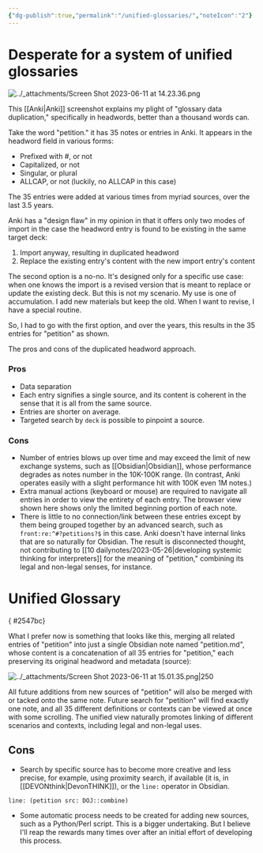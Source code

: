```yaml
---
{"dg-publish":true,"permalink":"/unified-glossaries/","noteIcon":"2"}
---
```


# Desperate for a system of unified glossaries

![../_attachments/Screen Shot 2023-06-11 at 14.23.36.png](/img/user/_attachments/Screen%20Shot%202023-06-11%20at%2014.23.36.png)

This [[Anki\|Anki]] screenshot explains my plight of "glossary data duplication," specifically in headwords, better than a thousand words can.

Take the word "petition." it has 35 notes or entries in Anki. It appears in the headword field in various forms:
- Prefixed with \#, or not
- Capitalized, or not
- Singular, or plural
- ALLCAP, or not (luckily, no ALLCAP in this case)

The 35 entries were added at various times from myriad sources, over the last 3.5 years.

Anki has a "design flaw" in my opinion in that it offers only two modes of import in the case the headword entry is found to be existing in the same target deck:
1. Import anyway, resulting in duplicated headword
2. Replace the existing entry's content with the new import entry's content

The second option is a no-no. It's designed only for a specific use case: when one knows the import is a revised version that is meant to replace or update the existing deck. But this is not my scenario. My use is one of accumulation. I add new materials but keep the old. When I want to revise, I have a special routine.

So, I had to go with the first option, and over the years, this results in the 35 entries for "petition" as shown.

The pros and cons of the duplicated headword approach.

### Pros
- Data separation
- Each entry signifies a single source, and its content is coherent in the sense that it is all from the same source.
- Entries are shorter on average.
- Targeted search by `deck` is possible to pinpoint a source.

### Cons
- Number of entries blows up over time and may exceed the limit of new exchange systems, such as [[Obsidian\|Obsidian]], whose performance degrades as notes number in the 10K-100K range. (In contrast, Anki operates easily with a slight performance hit with 100K even 1M notes.)
- Extra manual actions (keyboard or mouse) are required to navigate all entries in order to view the entirety of each entry. The browser view shown here shows only the limited beginning portion of each note.
- There is little to no connection/link between these entries except by them being grouped together by an advanced search, such as `front:re:^#?petitions?$` in this case. Anki doesn't have internal links that are so naturally for Obsidian. The result is disconnected thought, not contributing to [[10 dailynotes/2023-05-26\|developing systemic thinking for interpreters]] for the meaning of "petition," combining its legal and non-legal senses, for instance.

# Unified Glossary
{ #2547bc}


What I prefer now is something that looks like this, merging all related entries of "petition" into just a single Obsidian note named "petition.md", whose content is a concatenation of all 35 entries for "petition," each preserving its original headword and metadata (source):

![../_attachments/Screen Shot 2023-06-11 at 15.01.35.png|250](/img/user/_attachments/Screen%20Shot%202023-06-11%20at%2015.01.35.png)

All future additions from new sources of "petition" will also be merged with or tacked onto the same note. Future search for "petition" will find exactly one note, and all 35 different definitions or contexts can be viewed at once with some scrolling. The unified view naturally promotes linking of different scenarios and contexts, including legal and non-legal uses. 

## Cons

- Search by specific source has to become more creative and less precise, for example, using proximity search, if available (it is, in [[DEVONthink\|DevonTHINK]]), or the `line:` operator in Obsidian.

`line: (petition src: DOJ::combine)` 

- Some automatic process needs to be created for adding new sources, such as a Python/Perl script. This is a bigger undertaking. But I believe I'll reap the rewards many times over after an initial effort of developing this process.
